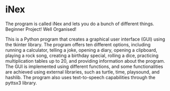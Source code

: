# iNex
The program is called iNex and lets you do a bunch of different things. Beginner Project! Well Organised!

This is a Python program that creates a graphical user interface (GUI) using the tkinter library. The program offers ten different options, including running a calculator, telling a joke, opening a diary, opening a clipboard, playing a rock song, creating a birthday special, rolling a dice, practicing multiplication tables up to 20, and providing information about the program. The GUI is implemented using different functions, and some functionalities are achieved using external libraries, such as turtle, time, playsound, and hashlib. The program also uses text-to-speech capabilities through the pyttsx3 library.
